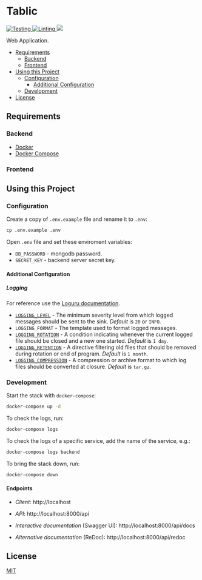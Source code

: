 # Tablic

<p>
  <a href="https://github.com/ShviXXL/tablic/actions/workflows/testing.yml">
    <img src="https://github.com/ShviXXL/tablic/actions/workflows/testing.yml/badge.svg" alt="Testing">
  </a>
  <a href="https://github.com/ShviXXL/tablic/actions/workflows/linting.yml">
    <img src="https://github.com/ShviXXL/tablic/actions/workflows/linting.yml/badge.svg" alt="Linting">
  </a>
  <a href="https://codecov.io/gh/ShviXXL/tablic">
    <img src="https://codecov.io/gh/ShviXXL/tablic/branch/main/graph/badge.svg"/>
  </a>
</p>

 Web Application.

- [Requirements](#requirements)
  - [Backend](#backend)
  - [Frontend](#frontend)
- [Using this Project](#using-this-project)
  - [Configuration](#configuration)
    - [Additional Configuration](#additional-configuration)
  - [Development](#development)
- [License](#license)

## Requirements

### Backend

* [Docker](https://www.docker.com/)
* [Docker Compose](https://docs.docker.com/compose/)

### Frontend

## Using this Project

### Configuration

Create a copy of `.env.example` file and rename it to `.env`:

```bash
cp .env.example .env
```

Open `.env` file and set these enviroment variables:

* `DB_PASSWORD` - mongodb password.
* `SECRET_KEY` - backend server secret key.

#### Additional Configuration

##### Logging

For reference use the [Loguru documentation](https://loguru.readthedocs.io/en/stable/api.html#).

* [`LOGGING_LEVEL`](https://docs.python.org/3/library/logging.html#logging-levels) - The minimum severity level from which logged messages should be sent to the sink. *Default* is `20` or `INFO`.
* `LOGGING_FORMAT` - The template used to format logged messages.
* [`LOGGING_ROTATION`](https://loguru.readthedocs.io/en/stable/api/logger.html#file) - A condition indicating whenever the current logged file should be closed and a new one started. *Default* is `1 day`.
* [`LOGGING_RETENTION`](https://loguru.readthedocs.io/en/stable/api/logger.html#file) - A directive filtering old files that should be removed during rotation or end of program. *Default* is `1 month`.
* [`LOGGING_COMPRESSION`](https://loguru.readthedocs.io/en/stable/api/logger.html#file) - A compression or archive format to which log files should be converted at closure. *Default* is `tar.gz`.

### Development

Start the stack with `docker-compose`:

```bash
docker-compose up -d
```

To check the logs, run:

```bash
docker-compose logs
```

To check the logs of a specific service, add the name of the service, e.g.:

```bash
docker-compose logs backend
```

To bring the stack down, run:

```bash
docker-compose down
```

#### Endpoints

* *Client*: http://localhost

* *API*: http://localhost:8000/api

* *Interactive documentation* (Swagger UI): http://localhost:8000/api/docs

* *Alternative documentation* (ReDoc): http://localhost:8000/api/redoc

## License

[MIT](LICENSE)